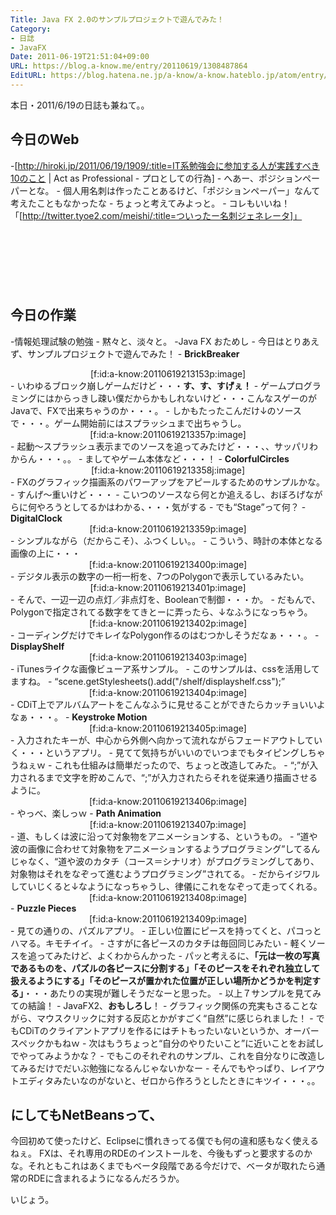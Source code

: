 ```yaml
---
Title: Java FX 2.0のサンプルプロジェクトで遊んでみた！
Category:
- 日誌
- JavaFX
Date: 2011-06-19T21:51:04+09:00
URL: https://blog.a-know.me/entry/20110619/1308487864
EditURL: https://blog.hatena.ne.jp/a-know/a-know.hateblo.jp/atom/entry/12921228815727979607
---
```


本日・2011/6/19の日誌も兼ねて。。

## 今日のWeb
-[http://hiroki.jp/2011/06/19/1909/:title=IT系勉強会に参加する人が実践すべき10のこと | Act as Professional - プロとしての行為]
    - へあー、ポジションペーパーとな。
    - 個人用名刺は作ったことあるけど、「ポジションペーパー」なんて考えたこともなかったな
    - ちょっと考えてみよっと。
    - コレもいいね！「[http://twitter.tyoe2.com/meishi/:title=ついったー名刺ジェネレータ]」



<!-- more -->



<script async src="//pagead2.googlesyndication.com/pagead/js/adsbygoogle.js"></script>
<!-- article-top -->
<ins class="adsbygoogle"
     style="display:inline-block;width:728px;height:90px"
     data-ad-client="ca-pub-3463034538369189"
     data-ad-slot="8367620130"></ins>
<script>
(adsbygoogle = window.adsbygoogle || []).push({});
</script>


## 今日の作業
-情報処理試験の勉強
    - 黙々と、淡々と。
-Java FX おためし
    - 今日はとりあえず、サンプルプロジェクトで遊んでみた！
    - <span class="deco" style="font-weight:bold;">BrickBreaker</span>
<div align=center>[f:id:a-know:20110619213153p:image]</div>
        - いわゆるブロック崩しゲームだけど・・・<span class="deco" style="font-weight:bold;">す、す、すげぇ！</span>
        - ゲームプログラミングにはからっきし疎い僕だからかもしれないけど・・・こんなスゲーのがJavaで、FXで出来ちゃうのか・・・。
        - しかもたったこんだけ↓のソースで・・・。ゲーム開始前にはスプラッシュまで出ちゃうし。
<div align=center>[f:id:a-know:20110619213357p:image]</div>
        - 起動〜スプラッシュ表示までのソースを追ってみたけど・・・、、サッパリわからん・・・。。
            - ましてやゲーム本体など・・・！
    - <span class="deco" style="font-weight:bold;">ColorfulCircles</span>
<div align=center>[f:id:a-know:20110619213358j:image]</div>
        - FXのグラフィック描画系のパワーアップをアピールするためのサンプルかな。
            - すんげ〜重いけど・・・
        - こいつのソースなら何とか追えるし、おぼろげながらに何やろうとしてるかはわかる、・・・気がする
            - でも“Stage”って何？
    - <span class="deco" style="font-weight:bold;">DigitalClock</span>
<div align=center>[f:id:a-know:20110619213359p:image]</div>
        - シンプルながら（だからこそ）、ふつくしい。。
        - こういう、時計の本体となる画像の上に・・・
<div align=center>[f:id:a-know:20110619213400p:image]</div>
        - デジタル表示の数字の一桁一桁を、7つのPolygonで表示しているみたい。
<div align=center>[f:id:a-know:20110619213401p:image]</div>
        - そんで、一辺一辺の点灯／非点灯を、Booleanで制御・・・か。
        - だもんで、Polygonで指定されてる数字をてきとーに弄ったら、↓なふうになっちゃう。
<div align=center>[f:id:a-know:20110619213402p:image]</div>
        - コーディングだけでキレイなPolygon作るのはむつかしそうだなぁ・・・。
    - <span class="deco" style="font-weight:bold;">DisplayShelf</span>
<div align=center>[f:id:a-know:20110619213403p:image]</div>
        - iTunesライクな画像ビューア系サンプル。
        - このサンプルは、cssを活用してますね。
            - “scene.getStylesheets().add("/shelf/displayshelf.css");”
<div align=center>[f:id:a-know:20110619213404p:image]</div>
        - CDiT上でアルバムアートをこんなふうに見せることができたらカッチョいいよなぁ・・・。
    - <span class="deco" style="font-weight:bold;">Keystroke Motion</span>
<div align=center>[f:id:a-know:20110619213405p:image]</div>
        - 入力されたキーが、中心から外側へ向かって流れながらフェードアウトしていく・・・というアプリ。
        - 見てて気持ちがいいのでいつまでもタイピングしちゃうねぇｗ
        - これも仕組みは簡単だったので、ちょっと改造してみた。
            - “;”が入力されるまで文字を貯めこんで、“;”が入力されたらそれを従来通り描画させるように。
<div align=center>[f:id:a-know:20110619213406p:image]</div>
        - やっべ、楽しっｗ
    - <span class="deco" style="font-weight:bold;">Path Animation</span>
<div align=center>[f:id:a-know:20110619213407p:image]</div>
        - 道、もしくは波に沿って対象物をアニメーションする、というもの。
            - “道や波の画像に合わせて対象物をアニメーションするようプログラミング”してるんじゃなく、“道や波のカタチ（コース＝シナリオ）がプログラミングしてあり、対象物はそれをなぞって進むようプログラミング”されてる。
        - だからイジワルしていじくると↓なようになっちゃうし、律儀にこれをなぞって走ってくれる。
<div align=center>[f:id:a-know:20110619213408p:image]</div>
    - <span class="deco" style="font-weight:bold;">Puzzle Pieces</span>
<div align=center>[f:id:a-know:20110619213409p:image]</div>
    - 見ての通りの、パズルアプリ。
    - 正しい位置にピースを持ってくと、パコっとハマる。キモチイイ。
    - さすがに各ピースのカタチは毎回同じみたい
    - 軽くソースを追ってみたけど、よくわからんかった
        - パッと考えるに、<span class="deco" style="font-weight:bold;">「元は一枚の写真であるものを、パズルの各ピースに分割する」「そのピースをそれぞれ独立して扱えるようにする」「そのピースが置かれた位置が正しい場所かどうかを判定する」</span>・・・あたりの実現が難しそうだなーと思った。
    - 以上７サンプルを見てみての結論！
        - JavaFX2、<span class="deco" style="font-weight:bold;">おもしろし</span>！
        - グラフィック関係の充実もさることながら、マウスクリックに対する反応とかがすごく“自然”に感じられました！
            - でもCDiTのクライアントアプリを作るにはチトもったいないというか、オーバースペックかもねｗ
            - 次はもうちょっと“自分のやりたいこと”に近いことをお試しでやってみようかな？
        - でもこのそれぞれのサンプル、これを自分なりに改造してみるだけでだいぶ勉強になるんじゃないかなー
        - そんでもやっぱり、レイアウトエディタみたいなのがないと、ゼロから作ろうとしたときにキツイ・・・。。


## にしてもNetBeansって、
今回初めて使ったけど、Eclipseに慣れきってる僕でも何の違和感もなく使えるねぇ。
FXは、それ専用のRDEのインストールを、今後もずっと要求するのかな。それともこれはあくまでもベータ段階である今だけで、ベータが取れたら通常のRDEに含まれるようになるんだろうか。



いじょう。


<script async src="//pagead2.googlesyndication.com/pagead/js/adsbygoogle.js"></script>
<!-- article-bottom2 -->
<ins class="adsbygoogle"
     style="display:inline-block;width:300px;height:250px"
     data-ad-client="ca-pub-3463034538369189"
     data-ad-slot="5274552934"></ins>
<script>
(adsbygoogle = window.adsbygoogle || []).push({});
</script>


<script src="https://moshi-moshi.moshimo.works/moshimoshi/a_know_blog/20110619-1308487864?title=Java%20FX%202.0%E3%81%AE%E3%82%B5%E3%83%B3%E3%83%97%E3%83%AB%E3%83%97%E3%83%AD%E3%82%B8%E3%82%A7%E3%82%AF%E3%83%88%E3%81%A7%E9%81%8A%E3%82%93%E3%81%A7%E3%81%BF%E3%81%9F%EF%BC%81"></script>
